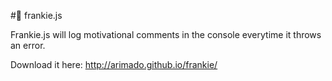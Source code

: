 
#🙉 frankie.js 

Frankie.js will log motivational comments in the console everytime it throws an error.

Download it here: http://arimado.github.io/frankie/
